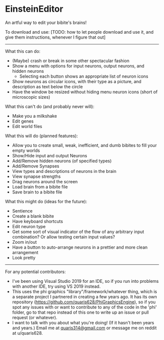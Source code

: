 # EinsteinEditor
An artful way to edit your bibite's brains!

To download and use:
 [TODO: how to let people download and use it, and give them instructions, whenever I figure that out]

 -----

What this can do:
 - (Maybe) crash or break in some other spectacular fashion
 - Show a menu with options for input neurons, output neurons, and hidden neurons
     - Selecting each button shows an appropriate list of neuron icons
 - Show neurons as circular icons, with their type as a picture, and description as text below the circle
 - Have the window be resized without hiding menu neuron icons (short of microscopic sizes)

What this can't do (and probably never will):
 - Make you a milkshake
 - Edit genes
 - Edit world files

What this will do (planned features):
 - Allow you to create small, weak, inefficient, and dumb bibites to fill your empty worlds
 - Show/Hide input and output Neurons
 - Add/Remove hidden neurons (of specified types)
 - Add/Remove Synapses
 - View types and descriptions of neurons in the brain
 - View synapse strengths
 - Drag neurons around the screen
 - Load brain from a bibite file
 - Save brain to a bibite file
 
What this might do (ideas for the future):
 - Sentience
 - Create a blank bibite
 - Have keyboard shortcuts
 - Edit neuron type
 - Get some sort of visual indicator of the flow of any arbitrary input combination? Or allow testing certain input values?
 - Zoom in/out
 - Have a button to auto-arrange neurons in a prettier and more clean arrangement
 - Look pretty
 
 -----

For any potential contributors:
 - I've been using Visual Studio 2019 for an IDE, so if you run into problems with another IDE, try using VS 2019 instead.
 - This uses the phi graphics "library"/framework/whatever thing, which is a separate project I partnered in creating a few years ago. It has its own repository (https://github.com/quaris628/PhiGraphicsEngine), so if you spot any issues with or want to contribute to any of the code in the 'phi' folder, go to that repo instead of this one to write up an issue or pull request (or whatever).
 - I want to talk with you about what you're doing! (If it hasn't been years and years.) Email me at quaris314@gmail.com or message me on reddit at u/quaris628.
